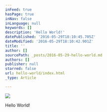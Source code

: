 ```yaml
---
inFeed: true
hasPage: true
inNav: false
inLanguage: null
keywords: []
description: 'Hello World!'
datePublished: '2016-05-29T18:10:45.705Z'
dateModified: '2016-05-29T18:10:42.901Z'
title: ''
author: []
sourcePath: _posts/2016-05-29-hello-world.md
authors: []
publisher: null
starred: false
url: hello-world/index.html
_type: Article

---
```

![](https://the-grid-user-content.s3-us-west-2.amazonaws.com/1c33067d-ada0-4571-bdae-ae3cfad287f2.png)

Hello World!